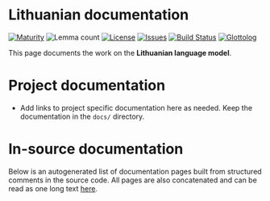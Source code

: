 # Lithuanian documentation

[![Maturity](https://img.shields.io/endpoint?url=https%3A%2F%2Fraw.githubusercontent.com%2Fgiellalt%2Flang-lit%2Fgh-pages%2Fmaturity.json)](https://giellalt.github.io/MaturityClassification.html)
![Lemma count](https://img.shields.io/endpoint?url=https%3A%2F%2Fraw.githubusercontent.com%2Fgiellalt%2Flang-lit%2Fgh-pages%2Flemmacount.json)
[![License](https://img.shields.io/github/license/giellalt/lang-lit)](https://github.com/giellalt/lang-lit/blob/main/LICENSE)
[![Issues](https://img.shields.io/github/issues/giellalt/lang-lit)](https://github.com/giellalt/lang-lit/issues)
[![Build Status](https://builds.giellalt.org/api/badge/lang-lit?label=CI)](https://builds.giellalt.org/pipelines/lang-lit/builds/latest)
[![Glottolog](https://img.shields.io/badge/Glottolog-green)](https://glottolog.org/resource/languoid/id/__GLOTTOLOG_ID__)

This page documents the work on the **Lithuanian language model**. 

# Project documentation

* Add links to project specific documentation here as needed. Keep the documentation in the `docs/` directory.

# In-source documentation

Below is an autogenerated list of documentation pages built from structured comments in the source code. All pages are also concatenated and can be read as one long text [here](lit.md).
